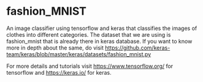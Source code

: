 # fashion_MNIST
An image classifier using tensorflow and keras that classifies the images of clothes into different categories.
The dataset that we are using is fashion_mnist that is already there in keras database. If you want to know more in depth about the same, do visit https://github.com/keras-team/keras/blob/master/keras/datasets/fashion_mnist.py

For more details and tutorials visit https://www.tensorflow.org/ for tensorflow and https://keras.io/ for keras.
